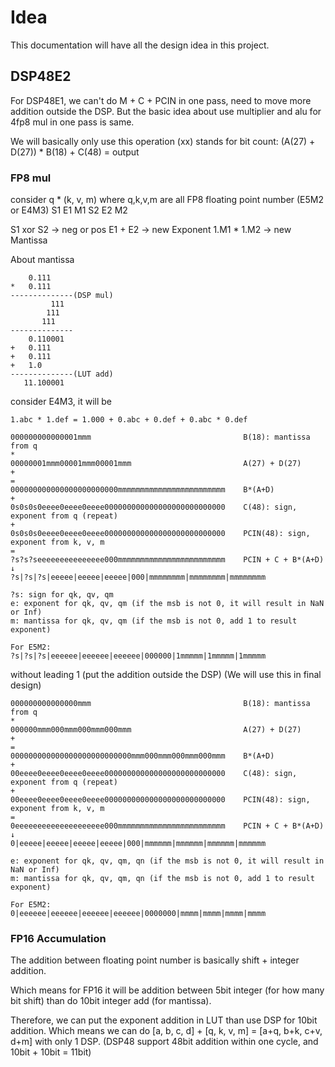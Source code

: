 # Idea

This documentation will have all the design idea in this project.

## DSP48E2

For DSP48E1, we can't do M + C + PCIN in one pass, need to move more addition outside the DSP.
But the basic idea about use multiplier and alu for 4fp8 mul in one pass is same.

We will basically only use this operation (xx) stands for bit count:
(A(27) + D(27)) * B(18) + C(48) = output

### FP8 mul
consider q * (k, v, m) where q,k,v,m are all FP8 floating point number (E5M2 or E4M3)
S1 E1 M1
S2 E2 M2

S1 xor S2 -> neg or pos
E1 + E2 -> new Exponent
1.M1 * 1.M2 -> new Mantissa

About mantissa
```
    0.111
*   0.111
--------------(DSP mul)
         111
        111
       111
--------------
    0.110001
+   0.111
+   0.111
+   1.0
--------------(LUT add)
   11.100001
```

consider E4M3, it will be
```
1.abc * 1.def = 1.000 + 0.abc + 0.def + 0.abc * 0.def

000000000000001mmm                                  B(18): mantissa from q
*
00000001mmm00001mmm00001mmm                         A(27) + D(27)
+
=
000000000000000000000000mmmmmmmmmmmmmmmmmmmmmmmm    B*(A+D)
+
0s0s0s0eeee0eeee0eeee000000000000000000000000000    C(48): sign, exponent from q (repeat)
+
0s0s0s0eeee0eeee0eeee000000000000000000000000000    PCIN(48): sign, exponent from k, v, m
=
?s?s?seeeeeeeeeeeeeee000mmmmmmmmmmmmmmmmmmmmmmmm    PCIN + C + B*(A+D)
↓
?s|?s|?s|eeeee|eeeee|eeeee|000|mmmmmmmm|mmmmmmmm|mmmmmmmm

?s: sign for qk, qv, qm
e: exponent for qk, qv, qm (if the msb is not 0, it will result in NaN or Inf)
m: mantissa for qk, qv, qm (if the msb is not 0, add 1 to result exponent)

For E5M2:
?s|?s|?s|eeeeee|eeeeee|eeeeee|000000|1mmmmm|1mmmmm|1mmmmm
```

without leading 1 (put the addition outside the DSP)
(We will use this in final design)

```
000000000000000mmm                                  B(18): mantissa from q
*
000000mmm000mmm000mmm000mmm                         A(27) + D(27)
+
=
000000000000000000000000000mmm000mmm000mmm000mmm    B*(A+D)
+
00eeee0eeee0eeee0eeee000000000000000000000000000    C(48): sign, exponent from q (repeat)
+
00eeee0eeee0eeee0eeee000000000000000000000000000    PCIN(48): sign, exponent from k, v, m
=
0eeeeeeeeeeeeeeeeeeee000mmmmmmmmmmmmmmmmmmmmmmmm    PCIN + C + B*(A+D)
↓
0|eeeee|eeeee|eeeee|eeeee|000|mmmmmm|mmmmmm|mmmmmm|mmmmmm

e: exponent for qk, qv, qm, qn (if the msb is not 0, it will result in NaN or Inf)
m: mantissa for qk, qv, qm, qn (if the msb is not 0, add 1 to result exponent)

For E5M2:
0|eeeeee|eeeeee|eeeeee|eeeeee|0000000|mmmm|mmmm|mmmm|mmmm
```

### FP16 Accumulation

The addition between floating point number is basically shift + integer addition.

Which means for FP16 it will be addition between 5bit integer (for how many bit shift) than do 10bit integer add (for mantissa).

Therefore, we can put the exponent addition in LUT than use DSP for 10bit addition.
Which means we can do [a, b, c, d] + [q, k, v, m] = [a+q, b+k, c+v, d+m] with only 1 DSP.
(DSP48 support 48bit addition within one cycle, and 10bit + 10bit = 11bit)